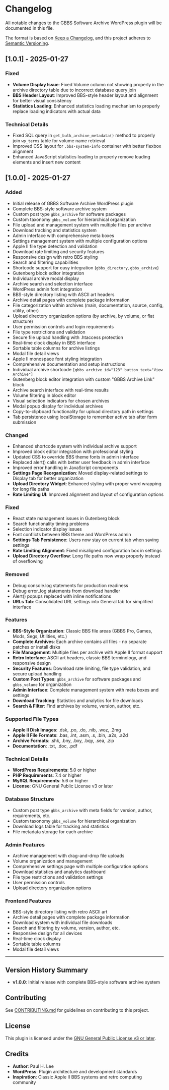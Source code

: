 # Changelog

All notable changes to the GBBS Software Archive WordPress plugin will be documented in this file.

The format is based on [Keep a Changelog](https://keepachangelog.com/en/1.0.0/),
and this project adheres to [Semantic Versioning](https://semver.org/spec/v2.0.0.html).

## [1.0.1] - 2025-01-27

### Fixed
- **Volume Display Issue**: Fixed Volume column not showing properly in the archive directory table due to incorrect database query join
- **BBS Header Layout**: Improved BBS-style header layout and alignment for better visual consistency
- **Statistics Loading**: Enhanced statistics loading mechanism to properly replace loading indicators with actual data

### Technical Details
- Fixed SQL query in `get_bulk_archive_metadata()` method to properly join `wp_terms` table for volume name retrieval
- Improved CSS layout for `.bbs-system-info` container with better flexbox alignment
- Enhanced JavaScript statistics loading to properly remove loading elements and insert new content

## [1.0.0] - 2025-01-27

### Added
- Initial release of GBBS Software Archive WordPress plugin
- Complete BBS-style software archive system
- Custom post type `gbbs_archive` for software packages
- Custom taxonomy `gbbs_volume` for hierarchical organization
- File upload and management system with multiple files per archive
- Download tracking and statistics system
- Admin interface with comprehensive meta boxes
- Settings management system with multiple configuration options
- Apple II file type detection and validation
- Download rate limiting and security features
- Responsive design with retro BBS styling
- Search and filtering capabilities
- Shortcode support for easy integration (`gbbs_directory`, `gbbs_archive`)
- Gutenberg block editor integration
- Individual archive modal display
- Archive search and selection interface
- WordPress admin font integration
- BBS-style directory listing with ASCII art headers
- Archive detail pages with complete package information
- File categorization within archives (main, documentation, source, config, utility, other)
- Upload directory organization options (by archive, by volume, or flat structure)
- User permission controls and login requirements
- File type restrictions and validation
- Secure file upload handling with .htaccess protection
- Real-time clock display in BBS interface
- Sortable table columns for archive listings
- Modal file detail views
- Apple II monospace font styling integration
- Comprehensive documentation and setup instructions
- Individual archive shortcode `[gbbs_archive id="123" button_text="View Archive"]`
- Gutenberg block editor integration with custom "GBBS Archive Link" block
- Archive search interface with real-time results
- Volume filtering in block editor
- Visual selection indicators for chosen archives
- Modal popup display for individual archives
- Copy-to-clipboard functionality for upload directory path in settings
- Tab persistence using localStorage to remember active tab after form submission

### Changed
- Enhanced shortcode system with individual archive support
- Improved block editor integration with professional styling
- Updated CSS to override BBS theme fonts in admin interface
- Replaced alert() calls with better user feedback in admin interface
- Improved error handling in JavaScript components
- **Settings Page Reorganization**: Moved display-related settings to Display tab for better organization
- **Upload Directory Widget**: Enhanced styling with proper word wrapping for long file paths
- **Rate Limiting UI**: Improved alignment and layout of configuration options

### Fixed
- React state management issues in Gutenberg block
- Search functionality timing problems
- Selection indicator display issues
- Font conflicts between BBS theme and WordPress admin
- **Settings Tab Persistence**: Users now stay on current tab when saving settings
- **Rate Limiting Alignment**: Fixed misaligned configuration box in settings
- **Upload Directory Overflow**: Long file paths now wrap properly instead of overflowing

### Removed
- Debug console.log statements for production readiness
- Debug error_log statements from download handler
- Alert() popups replaced with inline notifications
- **URLs Tab**: Consolidated URL settings into General tab for simplified interface

### Features
- **BBS-Style Organization**: Classic BBS file areas (GBBS Pro, Games, Mods, Segs, Utilities, etc.)
- **Complete Archives**: Each archive contains all files - no separate patches or install disks
- **File Management**: Multiple files per archive with Apple II format support
- **Retro Interface**: ASCII art headers, classic BBS terminology, and responsive design
- **Security Features**: Download rate limiting, file type validation, and secure upload handling
- **Custom Post Types**: `gbbs_archive` for software packages and `gbbs_volume` for organization
- **Admin Interface**: Complete management system with meta boxes and settings
- **Download Tracking**: Statistics and analytics for file downloads
- **Search & Filter**: Find archives by volume, version, author, etc.

### Supported File Types
- **Apple II Disk Images**: .dsk, .po, .do, .nib, .woz, .2mg
- **Apple II File Formats**: .bas, .int, .asm, .s, .bin, .a2s, .a2d
- **Archive Formats**: .shk, .bny, .bxy, .bqy, .sea, .zip
- **Documentation**: .txt, .doc, .pdf

### Technical Details
- **WordPress Requirements**: 5.0 or higher
- **PHP Requirements**: 7.4 or higher
- **MySQL Requirements**: 5.6 or higher
- **License**: GNU General Public License v3 or later

### Database Structure
- Custom post type `gbbs_archive` with meta fields for version, author, requirements, etc.
- Custom taxonomy `gbbs_volume` for hierarchical organization
- Download logs table for tracking and statistics
- File metadata storage for each archive

### Admin Features
- Archive management with drag-and-drop file uploads
- Volume organization and management
- Comprehensive settings page with multiple configuration options
- Download statistics and analytics dashboard
- File type restrictions and validation settings
- User permission controls
- Upload directory organization options

### Frontend Features
- BBS-style directory listing with retro ASCII art
- Archive detail pages with complete package information
- Download system with individual file downloads
- Search and filtering by volume, version, author, etc.
- Responsive design for all devices
- Real-time clock display
- Sortable table columns
- Modal file detail views

---

## Version History Summary

- **v1.0.0**: Initial release with complete BBS-style software archive system

## Contributing

See [CONTRIBUTING.md](CONTRIBUTING.md) for guidelines on contributing to this project.

## License

This plugin is licensed under the [GNU General Public License v3 or later](LICENSE).

## Credits

- **Author**: Paul H. Lee
- **WordPress**: Plugin architecture and development standards
- **Inspiration**: Classic Apple II BBS systems and retro computing community
